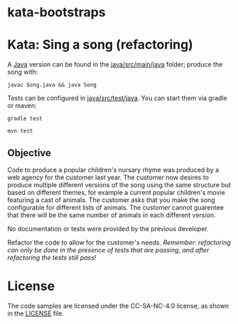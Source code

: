 # kata-bootstraps

# Kata: Sing a song (refactoring)

A [Java](https://www.java.com/) version can be found in the [java/src/main/java](java/src/main/java) folder; produce the song with:

	javac Song.java && java Song

Tests can be configured in [java/src/test/java](java/src/test/java). You can start them via gradle or maven:

	gradle test
	
	mvn test


## Objective

Code to produce a popular children's nursary rhyme was produced by a web agency for the customer last year. The customer now desires to produce multiple different versions of the song using the same structure but based on different themes, for example a current popular children's movie featuring a cast of animals. The customer asks that you make the song configurable for different lists of animals. The customer cannot guarentee that there will be the same number of animals in each different version.

No documentation or tests were provided by the previous developer.

Refactor the code to allow for the customer's needs.
_Remember: refactoring can only be done in the presence of tests that are passing, and after refactoring the tests still pass!_

# License
The code samples are licensed under the CC-SA-NC-4.0 license, as shown in the [LICENSE](/LICENSE) file.

